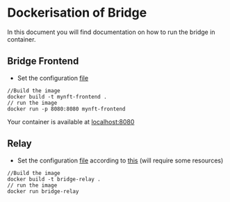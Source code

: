 # Dockerisation of Bridge

In this document you will find documentation on how to run the bridge in container.

## Bridge Frontend

* Set the configuration [file](Codebase/Bridge_Frontend/conf.json)
```
//Build the image
docker build -t mynft-frontend .
// run the image
docker run -p 8080:8080 mynft-frontend
```
Your container is available at [localhost:8080](http://localhost:8080)

## Relay

* Set the configuration [file](Codebase/Relay/conf.json) according to [this](RELAY.md) (will require some resources)
```
//Build the image
docker build -t bridge-relay .
// run the image
docker run bridge-relay
```
